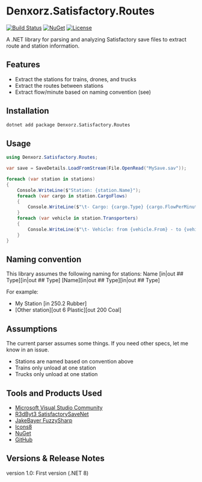 # Denxorz.Satisfactory.Routes

[![Build Status](https://github.com/denxorz/satisfactory-routes/workflows/Build%20and%20Test/badge.svg)](https://github.com/denxorz/satisfactory-routes/actions/workflows/build-test.yml)
[![NuGet](https://img.shields.io/nuget/v/Denxorz.Satisfactory.Routes.svg)](https://www.nuget.org/packages/Denxorz.Satisfactory.Routes)
[![License](https://img.shields.io/badge/License-MIT-blue.svg)](LICENSE)

A .NET library for parsing and analyzing Satisfactory save files to extract route and station information.

## Features

- Extract the stations for trains, drones, and trucks
- Extract the routes between stations
- Extract flow/minute based on naming convention (see)

## Installation

```bash
dotnet add package Denxorz.Satisfactory.Routes
```

## Usage

```csharp
using Denxorz.Satisfactory.Routes;

var save = SaveDetails.LoadFromStream(File.OpenRead("MySave.sav"));

foreach (var station in stations)
{
    Console.WriteLine($"Station: {station.Name}");
    foreach (var cargo in station.CargoFlows)
    {
        Console.WriteLine($"\t- Cargo: {cargo.Type} {cargo.FlowPerMinute}");
    }
    foreach (var vehicle in station.Transporters)
    {
        Console.WriteLine($"\t- Vehicle: from {vehicle.From} - to {vehicle.To}");
    }
}
```

## Naming convention

This library assumes the following naming for stations:
Name [in|out ## Type][in|out ## Type]
[Name][in|out ## Type][in|out ## Type]

For example:

- My Station [in 250.2 Rubber]
- [Other station][out 6 Plastic][out 200 Coal]

## Assumptions

The current parser assumes some things. If you need other specs, let me know in an issue.

- Stations are named based on convention above
- Trains only unload at one station
- Trucks only unload at one station

## Tools and Products Used

- [Microsoft Visual Studio Community](https://www.visualstudio.com)
- [R3dByt3 SatisfactorySaveNet](https://github.com/R3dByt3/SatisfactorySaveNet)
- [JakeBayer FuzzySharp](https://github.com/JakeBayer/FuzzySharp)
- [Icons8](https://icons8.com/)
- [NuGet](https://www.nuget.org/)
- [GitHub](https://github.com/)

## Versions & Release Notes

version 1.0: First version (.NET 8)
